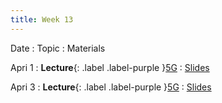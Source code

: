 ```yaml
---
title: Week 13
---
```


Date
: Topic
  : Materials

Apri 1
: **Lecture**{: .label .label-purple }[5G](#)
  : [Slides](#)

Apri 3
: **Lecture**{: .label .label-purple }[5G](#)
  : [Slides](#)